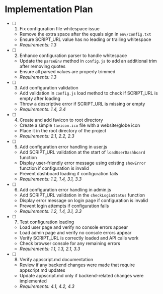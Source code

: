 # Implementation Plan

- [ ] 1. Fix configuration file whitespace issue
  - Remove the extra space after the equals sign in `env/config.txt`
  - Ensure SCRIPT_URL value has no leading or trailing whitespace
  - _Requirements: 1.3_

- [ ] 2. Enhance configuration parser to handle whitespace
  - Update the `parseEnv` method in `config.js` to add an additional trim after removing quotes
  - Ensure all parsed values are properly trimmed
  - _Requirements: 1.3_

- [ ] 3. Add configuration validation
  - Add validation in `config.js` load method to check if SCRIPT_URL is empty after loading
  - Throw a descriptive error if SCRIPT_URL is missing or empty
  - _Requirements: 1.4, 3.4_

- [ ] 4. Create and add favicon to root directory
  - Create a simple `favicon.ico` file with a website/globe icon
  - Place it in the root directory of the project
  - _Requirements: 2.1, 2.2, 2.3_

- [ ] 5. Add configuration error handling in user.js
  - Add SCRIPT_URL validation at the start of `loadUserDashboard` function
  - Display user-friendly error message using existing `showError` function if configuration is invalid
  - Prevent dashboard loading if configuration fails
  - _Requirements: 1.2, 1.4, 3.1, 3.3_

- [ ] 6. Add configuration error handling in admin.js
  - Add SCRIPT_URL validation in the `checkLoginStatus` function
  - Display error message on login page if configuration is invalid
  - Prevent login attempts if configuration fails
  - _Requirements: 1.2, 1.4, 3.1, 3.3_

- [ ] 7. Test configuration loading
  - Load user page and verify no console errors appear
  - Load admin page and verify no console errors appear
  - Verify SCRIPT_URL is correctly loaded and API calls work
  - Check browser console for any remaining errors
  - _Requirements: 1.1, 1.3, 2.1, 3.3_

- [ ] 8. Verify appscript.md documentation
  - Review if any backend changes were made that require appscript.md updates
  - Update appscript.md only if backend-related changes were implemented
  - _Requirements: 4.1, 4.2, 4.3_
